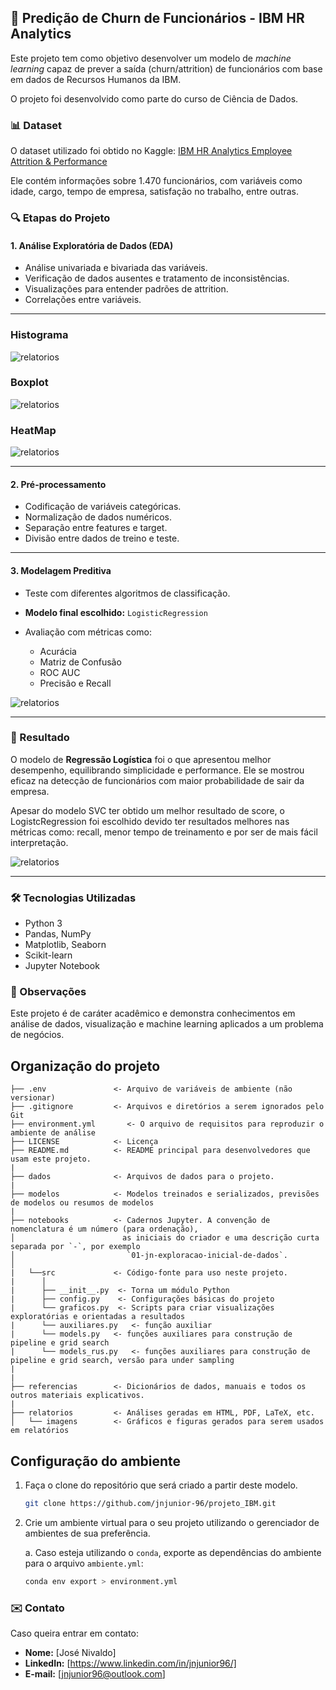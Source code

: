## 💼 Predição de Churn de Funcionários - IBM HR Analytics

Este projeto tem como objetivo desenvolver um modelo de *machine learning* capaz de prever a saída (churn/attrition) de funcionários com base em dados de Recursos Humanos da IBM. 

O projeto foi desenvolvido como parte do curso de Ciência de Dados.

### 📊 Dataset

O dataset utilizado foi obtido no Kaggle:
[IBM HR Analytics Employee Attrition & Performance](https://www.kaggle.com/datasets/pavansubhasht/ibm-hr-analytics-attrition-dataset)

Ele contém informações sobre 1.470 funcionários, com variáveis como idade, cargo, tempo de empresa, satisfação no trabalho, entre outras.


### 🔍 Etapas do Projeto

#### 1. Análise Exploratória de Dados (EDA)

* Análise univariada e bivariada das variáveis.
* Verificação de dados ausentes e tratamento de inconsistências.
* Visualizações para entender padrões de attrition.
* Correlações entre variáveis.

---

### Histograma

![relatorios](relatorios/imagens/histograma.png)

### Boxplot 

![relatorios](relatorios/imagens/boxplot.png)

### HeatMap 

![relatorios](relatorios/imagens/heatmap.png)

---

#### 2. Pré-processamento

* Codificação de variáveis categóricas.
* Normalização de dados numéricos.
* Separação entre features e target.
* Divisão entre dados de treino e teste.


---
#### 3. Modelagem Preditiva

* Teste com diferentes algoritmos de classificação.
* **Modelo final escolhido:** `LogisticRegression`
* Avaliação com métricas como:

  * Acurácia
  * Matriz de Confusão
  * ROC AUC
  * Precisão e Recall

![relatorios](relatorios/imagens/resultados_teste.png)

---

### 🧠 Resultado

O modelo de **Regressão Logística** foi o que apresentou melhor desempenho, equilibrando simplicidade e performance. Ele se mostrou eficaz na detecção de funcionários com maior probabilidade de sair da empresa.

Apesar do modelo SVC ter obtido um melhor resultado de score, o LogistcRegression foi escolhido devido ter resultados melhores nas métricas como: recall, menor tempo de treinamento e por ser de mais fácil interpretação.

![relatorios](relatorios/imagens/resultado_modelos.png)

---

### 🛠️ Tecnologias Utilizadas

* Python 3
* Pandas, NumPy
* Matplotlib, Seaborn
* Scikit-learn
* Jupyter Notebook

### 📌 Observações

Este projeto é de caráter acadêmico e demonstra conhecimentos em análise de dados, visualização e machine learning aplicados a um problema de negócios.


## Organização do projeto

```
├── .env               <- Arquivo de variáveis de ambiente (não versionar)
├── .gitignore         <- Arquivos e diretórios a serem ignorados pelo Git
├── environment.yml       <- O arquivo de requisitos para reproduzir o ambiente de análise
├── LICENSE            <- Licença
├── README.md          <- README principal para desenvolvedores que usam este projeto.
|
├── dados              <- Arquivos de dados para o projeto.
|
├── modelos            <- Modelos treinados e serializados, previsões de modelos ou resumos de modelos
|
├── notebooks          <- Cadernos Jupyter. A convenção de nomenclatura é um número (para ordenação),
│                        as iniciais do criador e uma descrição curta separada por `-`, por exemplo
│                         `01-jn-exploracao-inicial-de-dados`.
│
|   └──src             <- Código-fonte para uso neste projeto.
|      │
|      ├── __init__.py  <- Torna um módulo Python
|      ├── config.py    <- Configurações básicas do projeto
|      └── graficos.py  <- Scripts para criar visualizações exploratórias e orientadas a resultados
|      └── auxiliares.py   <- função auxiliar
|      └── models.py   <- funções auxiliares para construção de pipeline e grid search
|      └── models_rus.py   <- funções auxiliares para construção de pipeline e grid search, versão para under sampling
|
|
├── referencias        <- Dicionários de dados, manuais e todos os outros materiais explicativos.
|
├── relatorios         <- Análises geradas em HTML, PDF, LaTeX, etc.
│   └── imagens        <- Gráficos e figuras gerados para serem usados em relatórios
```

## Configuração do ambiente

1. Faça o clone do repositório que será criado a partir deste modelo.

    ```bash
    git clone https://github.com/jnjunior-96/projeto_IBM.git
    ```

2. Crie um ambiente virtual para o seu projeto utilizando o gerenciador de ambientes de sua preferência.

    a. Caso esteja utilizando o `conda`, exporte as dependências do ambiente para o arquivo `ambiente.yml`:

      ```bash
      conda env export > environment.yml
      ```


### ✉️ Contato

Caso queira entrar em contato:

* **Nome:** \[José Nivaldo]
* **LinkedIn:** \[https://www.linkedin.com/in/jnjunior96/]
* **E-mail:** \[jnjunior96@outlook.com]
